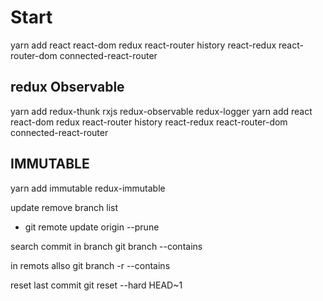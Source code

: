 
# Start

yarn add react react-dom redux react-router history react-redux react-router-dom connected-react-router

## redux Observable

yarn add redux-thunk rxjs redux-observable redux-logger 
yarn add react react-dom redux react-router history react-redux react-router-dom connected-react-router

## IMMUTABLE

yarn add immutable redux-immutable

update remove branch list

- git remote update origin --prune

search commit in branch
 git branch --contains <commit>

in remots allso
 git branch -r --contains <commit>

reset last commit
 git reset --hard HEAD~1